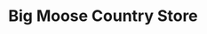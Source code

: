 ---
title: "Big Moose Country Store"
url: /hoosick-falls/big-moose-country-store/
shop: convenience
---